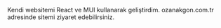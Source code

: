 Kendi websitemi React ve MUI kullanarak geliştirdim. ozanakgon.com.tr adresinde sitemi ziyaret edebilirsiniz. 
